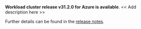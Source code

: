 **Workload cluster release v31.2.0 for Azure is available**. << Add description here >>

Further details can be found in the [release notes](https://docs.giantswarm.io/changes/workload-cluster-releases-azure/releases/azure-31.2.0).
